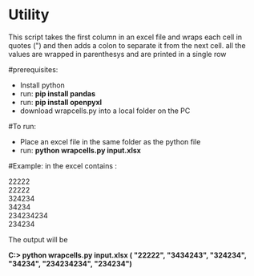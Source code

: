 # Utility 

This script takes the first column in an excel file and wraps each cell in quotes (") and then adds a colon to separate it from the next cell.  all the values are wrapped in parenthesys and are printed in a single row

#prerequisites:

- Install python
- run:   **pip install pandas**
- run:   **pip install openpyxl**
- download wrapcells.py  into a local folder on the PC

#To run:
- Place an excel file in the same folder as the python file
- run:  **python wrapcells.py input.xlsx**

#Example:
in the excel contains :

22222<br>
22222<br>
324234<br>
34234<br>
234234234<br>
234234<br>

The output will be

**C:\> python wrapcells.py input.xlsx
( "22222", "3434243", "324234", "34234", "234234234", "234234")**


